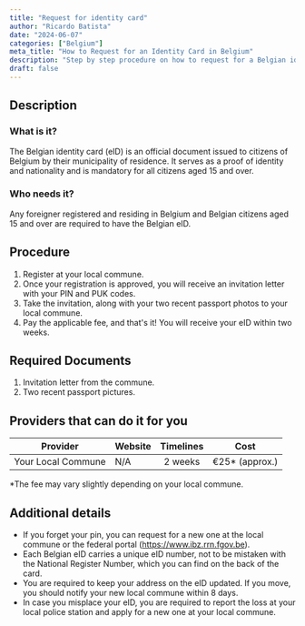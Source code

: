 ```yaml
---
title: "Request for identity card"
author: "Ricardo Batista"
date: "2024-06-07"
categories: ["Belgium"]
meta_title: "How to Request for an Identity Card in Belgium"
description: "Step by step procedure on how to request for a Belgian identity card."
draft: false
---
```


## Description
### What is it?
The Belgian identity card (eID) is an official document issued to citizens of Belgium by their municipality of residence. It serves as a proof of identity and nationality and is mandatory for all citizens aged 15 and over.

### Who needs it?
Any foreigner registered and residing in Belgium and Belgian citizens aged 15 and over are required to have the Belgian eID.

## Procedure
1. Register at your local commune.
2. Once your registration is approved, you will receive an invitation letter with your PIN and PUK codes.
3. Take the invitation, along with your two recent passport photos to your local commune.
4. Pay the applicable fee, and that's it! You will receive your eID within two weeks.

## Required Documents
1. Invitation letter from the commune.
2. Two recent passport pictures.

## Providers that can do it for you

| Provider        |     Website     |     Timelines    |       Cost      |
| --------------- | --------------- |  :-------------: | :-------------: |
| Your Local Commune   |  N/A       |      2 weeks      |        €25*  (approx.)   |

\*The fee may vary slightly depending on your local commune.

## Additional details
- If you forget your pin, you can request for a new one at the local commune or the federal portal (https://www.ibz.rrn.fgov.be).
- Each Belgian eID carries a unique eID number, not to be mistaken with the National Register Number, which you can find on the back of the card.
- You are required to keep your address on the eID updated. If you move, you should notify your new local commune within 8 days.
- In case you misplace your eID, you are required to report the loss at your local police station and apply for a new one at your local commune.